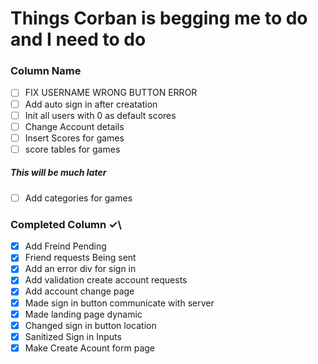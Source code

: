 # Things Corban is begging me to do and I need to do

### Column Name
- [ ] FIX USERNAME WRONG BUTTON ERROR
- [ ] Add auto sign in after creatation
- [ ] Init all users with 0 as default scores
- [ ] Change Account details
- [ ] Insert Scores for games
- [ ] score tables for games
##### This will be much later
- [ ] Add categories for games


### Completed Column ✓\
- [x] Add Freind Pending
- [x] Friend requests Being sent
- [x] Add an error div for sign in
- [x] Add validation create account requests
- [x] Add account change page
- [x] Made sign in button communicate with server
- [x] Made landing page dynamic
- [x] Changed sign in button location
- [x] Sanitized Sign in Inputs
- [x] Make Create Acount form page